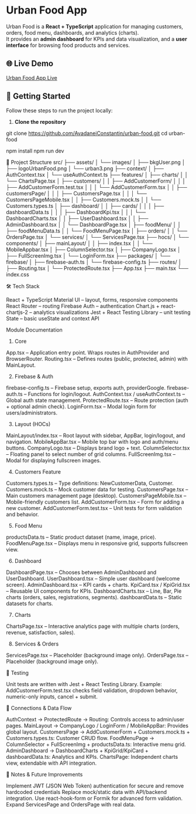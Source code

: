 # Urban Food App

Urban Food is a **React + TypeScript** application for managing customers, orders, food menu, dashboards, and analytics (charts).  
It provides an **admin dashboard** for KPIs and data visualization, and a **user interface** for browsing food products and services.  


## 🌐 Live Demo
[Urban Food App Live](https://urban-food.netlify.app)  


## 🚀 Getting Started

Follow these steps to run the project locally:

1. **Clone the repository**
   
git clone https://github.com/AvadaneiConstantin/urban-food.git
cd urban-food

npm install
npm run dev

📂 Project Structure
src/
├── assets/
│   └── images/
│       ├── bkgUser.png
│       ├── logoUrbanFood.png
│       └── urban3.png
├── context/
│   ├── AuthContext.tsx
│   └── useAuthContext.ts
├── features/
│   ├── charts/
│   │   └── ChartsPage.tsx
│   ├── customers/
│   │   ├── AddCustomerForm/
│   │   │   ├── AddCustomerForm.test.tsx
│   │   │   └── AddCustomerForm.tsx
│   │   ├── customersPage/
│   │   │   ├── CustomersPage.tsx
│   │   │   └── CustomersPageMobile.tsx
│   │   ├── Customers.mock.ts
│   │   └── Customers.types.ts
│   ├── dashboard/
│   │   ├── cards/
│   │   │   ├── dashboardData.ts
│   │   │   ├── DashboardKpi.tsx
│   │   │   └── DashboardCharts.tsx
│   │   ├── UserDashboard.tsx
│   │   ├── AdminDashboard.tsx
│   │   └── DashboardPage.tsx
│   ├── foodMenu/
│   │   ├── foodMenuData.ts
│   │   └── FoodMenuPage.tsx
│   ├── orders/
│   │   └── OrdersPage.tsx
│   └── services/
│       └── ServicesPage.tsx
├── hocs/
│   └── components/
│       ├── mainLayout/
│       │   ├── index.tsx
│       │   └── MobileAppbar.tsx
│       ├── ColumnSelector.tsx
│       ├── CompanyLogo.tsx
│       ├── FullScreenImg.tsx
│       └── LoginForm.tsx
├── packages/
│   └── firebase/
│       ├── firebase-auth.ts
│       └── firebase-config.ts
├── routes/
│   ├── Routing.tsx
│   └── ProtectedRoute.tsx
├── App.tsx
├── main.tsx
└── index.css


🛠️ Tech Stack

React + TypeScript
Material UI – layout, forms, responsive components
React Router – routing
Firebase Auth – authentication
Chart.js + react-chartjs-2 – analytics visualizations
Jest + React Testing Library – unit testing
State – basic useState and context API


Module Documentation
1. Core

App.tsx – Application entry point. Wraps routes in AuthProvider and BrowserRouter.
Routing.tsx – Defines routes (public, protected, admin) with MainLayout.

2. Firebase & Auth

firebase-config.ts – Firebase setup, exports auth, providerGoogle.
firebase-auth.ts – Functions for login/logout.
AuthContext.tsx / useAuthContext.ts – Global auth state management.
ProtectedRoute.tsx – Route protection (auth + optional admin check).
LoginForm.tsx – Modal login form for users/administrators.

3. Layout (HOCs)

MainLayout/index.tsx – Root layout with sidebar, AppBar, login/logout, and navigation.
MobileAppBar.tsx – Mobile top bar with logo and auth/menu buttons.
CompanyLogo.tsx – Displays brand logo + text.
ColumnSelector.tsx – Floating panel to select number of grid columns.
FullScreenImg.tsx – Modal for displaying fullscreen images.

4. Customers Feature

Customers.types.ts – Type definitions: NewCustomerData, Customer.
Customers.mock.ts – Mock customer data for testing.
CustomersPage.tsx – Main customers management page (desktop).
CustomersPageMobile.tsx – Mobile-friendly customers list.
AddCustomerForm.tsx – Form for adding a new customer.
AddCustomerForm.test.tsx – Unit tests for form validation and behavior.

5. Food Menu

productsData.ts – Static product dataset (name, image, price).
FoodMenuPage.tsx – Displays menu in responsive grid, supports fullscreen view.

6. Dashboard

DashboardPage.tsx – Chooses between AdminDashboard and UserDashboard.
UserDashboard.tsx – Simple user dashboard (welcome screen).
AdminDashboard.tsx – KPI cards + charts.
KpiCard.tsx / KpiGrid.tsx – Reusable UI components for KPIs.
DashboardCharts.tsx – Line, Bar, Pie charts (orders, sales, registrations, segments).
dashboardData.ts – Static datasets for charts.

7. Charts

ChartsPage.tsx – Interactive analytics page with multiple charts (orders, revenue, satisfaction, sales).

8. Services & Orders

ServicesPage.tsx – Placeholder (background image only).
OrdersPage.tsx – Placeholder (background image only).


🧪 Testing

Unit tests are written with Jest + React Testing Library.
Example: AddCustomerForm.test.tsx checks field validation, dropdown behavior, numeric-only inputs, cancel + submit.


🔗 Connections & Data Flow

AuthContext → ProtectedRoute → Routing: Controls access to admin/user pages.
MainLayout → CompanyLogo / LoginForm / MobileAppBar: Provides global layout.
CustomersPage → AddCustomerForm + Customers.mock.ts + Customers.types.ts: Customer CRUD flow.
FoodMenuPage → ColumnSelector + FullScreenImg + productsData.ts: Interactive menu grid.
AdminDashboard → DashboardCharts + KpiGrid/KpiCard + dashboardData.ts: Analytics and KPIs.
ChartsPage: Independent charts view, extendable with API integration.


📌 Notes & Future Improvements

Implement JWT (JSON Web Token) authentication for secure and remove hardcoded credentials
Replace mock/static data with API/backend integration.
Use react-hook-form or Formik for advanced form validation.
Expand ServicesPage and OrdersPage with real data.




